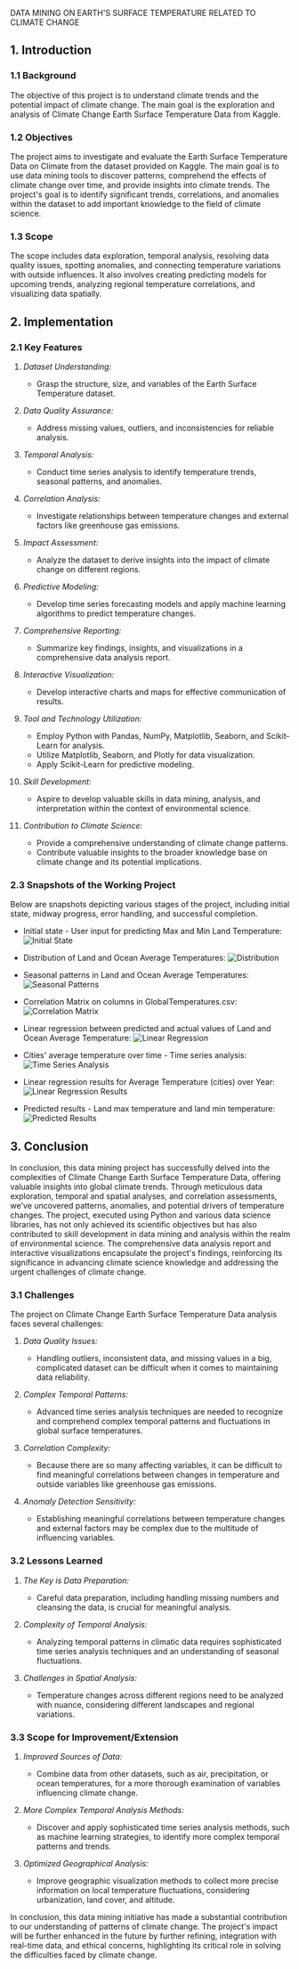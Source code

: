 DATA MINING ON EARTH'S SURFACE TEMPERATURE RELATED TO CLIMATE CHANGE

## 1. Introduction

### 1.1 Background
The objective of this project is to understand climate trends and the potential impact of climate change. The main goal is the exploration and analysis of Climate Change Earth Surface Temperature Data from Kaggle.

### 1.2 Objectives
The project aims to investigate and evaluate the Earth Surface Temperature Data on Climate from the dataset provided on Kaggle. The main goal is to use data mining tools to discover patterns, comprehend the effects of climate change over time, and provide insights into climate trends. The project's goal is to identify significant trends, correlations, and anomalies within the dataset to add important knowledge to the field of climate science.

### 1.3 Scope
The scope includes data exploration, temporal analysis, resolving data quality issues, spotting anomalies, and connecting temperature variations with outside influences. It also involves creating predicting models for upcoming trends, analyzing regional temperature correlations, and visualizing data spatially.

## 2. Implementation

### 2.1 Key Features

1. *Dataset Understanding:*
   - Grasp the structure, size, and variables of the Earth Surface Temperature dataset.

2. *Data Quality Assurance:*
   - Address missing values, outliers, and inconsistencies for reliable analysis.

3. *Temporal Analysis:*
   - Conduct time series analysis to identify temperature trends, seasonal patterns, and anomalies.

4. *Correlation Analysis:*
   - Investigate relationships between temperature changes and external factors like greenhouse gas emissions.

5. *Impact Assessment:*
   - Analyze the dataset to derive insights into the impact of climate change on different regions.

6. *Predictive Modeling:*
   - Develop time series forecasting models and apply machine learning algorithms to predict temperature changes.

7. *Comprehensive Reporting:*
   - Summarize key findings, insights, and visualizations in a comprehensive data analysis report.

8. *Interactive Visualization:*
   - Develop interactive charts and maps for effective communication of results.

9. *Tool and Technology Utilization:*
   - Employ Python with Pandas, NumPy, Matplotlib, Seaborn, and Scikit-Learn for analysis.
   - Utilize Matplotlib, Seaborn, and Plotly for data visualization.
   - Apply Scikit-Learn for predictive modeling.

10. *Skill Development:*
    - Aspire to develop valuable skills in data mining, analysis, and interpretation within the context of environmental science.

11. *Contribution to Climate Science:*
    - Provide a comprehensive understanding of climate change patterns.
    - Contribute valuable insights to the broader knowledge base on climate change and its potential implications.

### 2.3 Snapshots of the Working Project

Below are snapshots depicting various stages of the project, including initial state, midway progress, error handling, and successful completion.

* Initial state - User input for predicting Max and Min Land Temperature:
![Initial State](images/initial_state.png)

* Distribution of Land and Ocean Average Temperatures:
![Distribution](images/distribution.png)

* Seasonal patterns in Land and Ocean Average Temperatures:
![Seasonal Patterns](images/seasonal_patterns.png)

* Correlation Matrix on columns in GlobalTemperatures.csv:
![Correlation Matrix](images/correlation_matrix.png)

* Linear regression between predicted and actual values of Land and Ocean Average Temperature:
![Linear Regression](images/linear_regression.png)

* Cities' average temperature over time - Time series analysis:
![Time Series Analysis](images/time_series_analysis.png)

* Linear regression results for Average Temperature (cities) over Year:
![Linear Regression Results](images/linear_regression_results.png)

* Predicted results - Land max temperature and land min temperature:
![Predicted Results](images/predicted_results.png)

## 3. Conclusion

In conclusion, this data mining project has successfully delved into the complexities of Climate Change Earth Surface Temperature Data, offering valuable insights into global climate trends. Through meticulous data exploration, temporal and spatial analyses, and correlation assessments, we've uncovered patterns, anomalies, and potential drivers of temperature changes. The project, executed using Python and various data science libraries, has not only achieved its scientific objectives but has also contributed to skill development in data mining and analysis within the realm of environmental science. The comprehensive data analysis report and interactive visualizations encapsulate the project's findings, reinforcing its significance in advancing climate science knowledge and addressing the urgent challenges of climate change.

### 3.1 Challenges

The project on Climate Change Earth Surface Temperature Data analysis faces several challenges:

1. *Data Quality Issues:*
   - Handling outliers, inconsistent data, and missing values in a big, complicated dataset can be difficult when it comes to maintaining data reliability.

2. *Complex Temporal Patterns:*
   - Advanced time series analysis techniques are needed to recognize and comprehend complex temporal patterns and fluctuations in global surface temperatures.

3. *Correlation Complexity:*
   - Because there are so many affecting variables, it can be difficult to find meaningful correlations between changes in temperature and outside variables like greenhouse gas emissions.

4. *Anomaly Detection Sensitivity:*
   - Establishing meaningful correlations between temperature changes and external factors may be complex due to the multitude of influencing variables.

### 3.2 Lessons Learned

1. *The Key is Data Preparation:*
   - Careful data preparation, including handling missing numbers and cleansing the data, is crucial for meaningful analysis.

2. *Complexity of Temporal Analysis:*
   - Analyzing temporal patterns in climatic data requires sophisticated time series analysis techniques and an understanding of seasonal fluctuations.

3. *Challenges in Spatial Analysis:*
   - Temperature changes across different regions need to be analyzed with nuance, considering different landscapes and regional variations.

### 3.3 Scope for Improvement/Extension

1. *Improved Sources of Data:*
   - Combine data from other datasets, such as air, precipitation, or ocean temperatures, for a more thorough examination of variables influencing climate change.

2. *More Complex Temporal Analysis Methods:*
   - Discover and apply sophisticated time series analysis methods, such as machine learning strategies, to identify more complex temporal patterns and trends.

3. *Optimized Geographical Analysis:*
   - Improve geographic visualization methods to collect more precise information on local temperature fluctuations, considering urbanization, land cover, and altitude.

In conclusion, this data mining initiative has made a substantial contribution to our understanding of patterns of climate change. The project's impact will be further enhanced in the future by further refining, integration with real-time data, and ethical concerns, highlighting its critical role in solving the difficulties faced by climate change.
